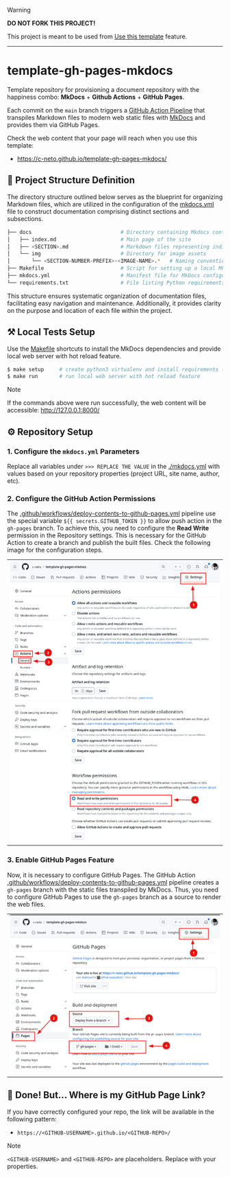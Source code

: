 > [!WARNING]
> __DO NOT FORK THIS PROJECT!__
>
> This project is meant to be used from [Use this template](https://github.com/c-neto/template-gh-pages-mkdocs/generate) feature.

---

# template-gh-pages-mkdocs

Template repository for provisioning a document repository with the happiness combo: __MkDocs__ + __Github Actions__ + __GitHub Pages__.

Each commit on the `main` branch triggers a [GitHub Action Pipeline](/.github/workflows/deploy-contents-to-github-pages.yml) that transpiles Markdown files to modern web static files with [MkDocs](https://github.com/mkdocs/mkdocs) and provides them via GitHub Pages.

Check the web content that your page will reach when you use this template:
- https://c-neto.github.io/template-gh-pages-mkdocs/

## 📝 Project Structure Definition

The directory structure outlined below serves as the blueprint for organizing Markdown files, which are utilized in the configuration of the [mkdocs.yml](/mkdocs.yml) file to construct documentation comprising distinct sections and subsections.

```bash
├── docs                             # Directory containing Mkdocs content files 
│   ├── index.md                     # Main page of the site
│   ├── <SECTION>.md                 # Markdown files representing individual sections and subsections
│   └── img                          # Directory for image assets
│       └── <SECTION-NUMBER-PREFIX>-<IMAGE-NAME>.*   # Naming convention for images
├── Makefile                         # Script for setting up a local Mkdocs web server   
├── mkdocs.yml                       # Manifest file for MkDocs configuration
└── requirements.txt                 # File listing Python requirements necessary for installing MkDocs and its plugins
```

This structure ensures systematic organization of documentation files, facilitating easy navigation and maintenance. Additionally, it provides clarity on the purpose and location of each file within the project.

## ⚒️ Local Tests Setup

Use the [Makefile](/Makefile) shortcuts to install the MkDocs dependencies and provide local web server with hot reload feature.

```bash
$ make setup     # create python3 virtualenv and install requirements (MkDocs and MkDocs plugins)
$ make run       # run local web server with hot reload feature
```

> [!NOTE]
> If the commands above were run successfully, the web content will be accessible: http://127.0.0.1:8000/

## :gear: Repository Setup

### 1. Configure the `mkdocs.yml` Parameters

Replace all variables under `>>> REPLACE THE VALUE` in the [./mkdocs.yml](./mkdocs.yml) with values based on your repository properties (project URL, site name, author, etc).

### 2. Configure the GitHub Action Permissions

The [.github/workflows/deploy-contents-to-github-pages.yml](.github/workflows/deploy-contents-to-github-pages.yml) pipeline use the special variable `${{ secrets.GITHUB_TOKEN }}` to allow push action in the `gh-pages` branch. To achieve this, you need to configure the __Read Write__ permission in the Repository settings. This is necessary for the GitHub Action to create a branch and publish the built files. Check the following image for the configuration steps.

<table style="margin: 0 auto;"> <tr> <td style="text-align: center;">
  <img src="./.img/how-to-configure-git-actions.png" alt="Image" />
</td> </tr> </table>

### 3. Enable GitHub Pages Feature

Now, it is necessary to configure GitHub Pages. The GitHub Action [.github/workflows/deploy-contents-to-github-pages.yml](.github/workflows/deploy-contents-to-github-pages.yml) pipeline creates a `gh-pages` branch with the static files transpiled by MkDocs. Thus, you need to configure GitHub Pages to use the `gh-pages` branch as a source to render the web files.

<table style="margin: 0 auto;"> <tr> <td style="text-align: center;">
  <img src="./.img/how-to-configure-git-pages.png" alt="Image" />
</td> </tr> </table>

## :rocket: Done! But... Where is my GitHub Page Link?

If you have correctly configured your repo, the link will be available in the following pattern:

- `https://<GITHUB-USERNAME>.github.io/<GITHUB-REPO>/`

> [!NOTE]
> `<GITHUB-USERNAME>` and `<GITHUB-REPO>` are placeholders. Replace with your properties.
